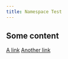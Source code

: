 ```yaml
---
title: Namespace Test
---
```


## Some content

[A link](#some-content)
[Another link](/guides/namespacetest/#some-content)
